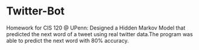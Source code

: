 # Twitter-Bot
Homework for CIS 120 @ UPenn: Designed a Hidden Markov Model that predicted the next word of a tweet using real twitter data.The program was able to predict the next word with 80% accuracy.
